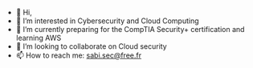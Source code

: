 - 👋 Hi,
- 👀 I’m interested in Cybersecurity and Cloud Computing
- 🌱 I’m currently preparing for the CompTIA Security+ certification and learning AWS 
- 💞️ I’m looking to collaborate on Cloud security
- 📫 How to reach me: sabi.sec@free.fr
